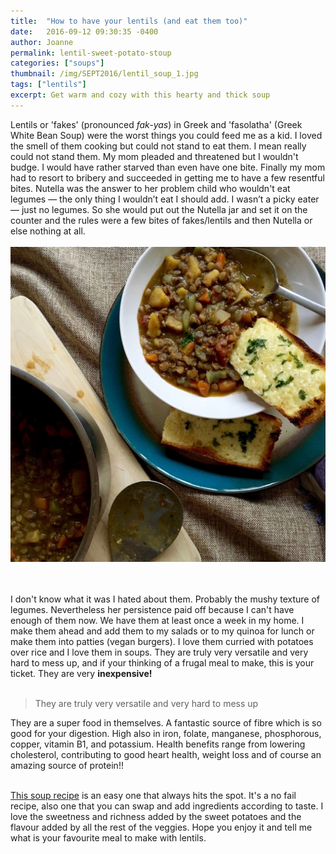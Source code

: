 ```yaml
---
title:  "How to have your lentils (and eat them too)"
date:   2016-09-12 09:30:35 -0400
author: Joanne
permalink: lentil-sweet-potato-stoup
categories: ["soups"]
thumbnail: /img/SEPT2016/lentil_soup_1.jpg
tags: ["lentils"]
excerpt: Get warm and cozy with this hearty and thick soup
---
```


Lentils or 'fakes' (pronounced *fak-yas*) in Greek and 'fasolatha' (Greek White Bean Soup) were the worst things you could feed me as a kid. I loved the smell of them cooking but could not stand to eat them.  I mean really could not stand them. My mom pleaded and threatened but I wouldn't budge. I would have rather starved than even have one bite. Finally my mom had to resort to bribery and succeeded in getting me to have a few resentful bites. Nutella was the answer to her problem child who wouldn't eat legumes &mdash; the only thing I wouldn’t eat I should add. I wasn’t a picky eater &mdash; just no legumes. So she would put out the Nutella jar and set it on the counter and the rules were a few bites of fakes/lentils and then Nutella or else nothing at all.
<br>
<br>
![sweet potato and lentil soup](/img/SEPT2016/lentil_soup.jpg)  
<br>
<br>

I don't know what it was I hated about them. Probably the mushy texture of legumes. Nevertheless her persistence paid off because I can't have enough of them now. We have them at least once a week in my home. I make them ahead and add them to my salads or to my quinoa for lunch or make them into patties (vegan burgers). I love them curried with potatoes over rice and I love them in soups. They are truly very versatile and very hard to mess up, and if your thinking of a frugal meal to make, this is your ticket. They are very **inexpensive!**
<br><br>

> They are truly very versatile and very hard to mess up

They are a super food in themselves. A fantastic source of fibre which is so good for your digestion. High also in iron, folate, manganese, phosphorous, copper, vitamin B1, and potassium. Health benefits range from lowering cholesterol, contributing to good heart health, weight loss and of course an amazing source of protein!!
<br><br>

[This soup recipe](http://oliveandmango.com/lentil-sweet-potato-stoup-recipe) is an easy one that always hits the spot. It's a no fail recipe, also one that you can swap and add ingredients according to taste. I love the sweetness and richness added by the sweet potatoes and the flavour added by all the rest of the veggies. Hope you enjoy it and tell me what is your favourite meal to make with lentils.  
